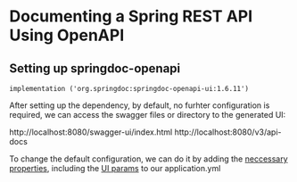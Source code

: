 # Documenting a Spring REST API Using OpenAPI 

## Setting up springdoc-openapi

```
implementation ('org.springdoc:springdoc-openapi-ui:1.6.11')
```

After setting up the dependency, by default, no furhter configuration is required,  we can access the swagger files or directory to the generated UI:

http://localhost:8080/swagger-ui/index.html
http://localhost:8080/v3/api-docs

To change the default configuration, we can do it by adding the [neccessary properties](https://springdoc.org/#springdoc-openapi-core-properties), including the [UI params](https://springdoc.org/#swagger-ui-properties) to our application.yml